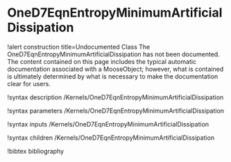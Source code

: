 <!-- MOOSE Documentation Stub: Remove this when content is added. -->

# OneD7EqnEntropyMinimumArtificialDissipation

!alert construction title=Undocumented Class
The OneD7EqnEntropyMinimumArtificialDissipation has not been documented. The content contained on this page includes the
typical automatic documentation associated with a MooseObject; however, what is contained is
ultimately determined by what is necessary to make the documentation clear for users.

!syntax description /Kernels/OneD7EqnEntropyMinimumArtificialDissipation

!syntax parameters /Kernels/OneD7EqnEntropyMinimumArtificialDissipation

!syntax inputs /Kernels/OneD7EqnEntropyMinimumArtificialDissipation

!syntax children /Kernels/OneD7EqnEntropyMinimumArtificialDissipation

!bibtex bibliography
